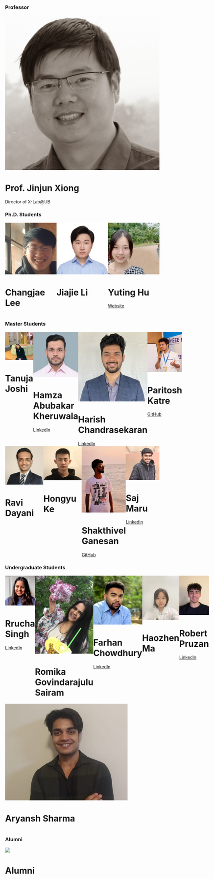<div class="text-center"><div class="block-title"><h3>Professor</h3></div></div>
<div class="row row-cols-auto g-4 justify-content-center">
  <div class="col">
    <div class="card-team"><img src="./img/JinjunXiongC.jpg" />
      <div class="info">
        <h1>Prof. Jinjun Xiong</h1>
        <p>Director of X-Lab@UB</p>
      </div>
    </div>
  </div>
</div>


<div class="text-center mt-5"><div class="block-title mt-5"><h3>Ph.D. Students</h3></div></div>
<div class="row row-cols-auto g-4 justify-content-center">
  <div style="display:flex;">
    <div class="card-team"><img src="./img/team/Changjae-Lee2.jpg" />
      <div class="info">
        <h1>Changjae Lee</h1>
        <span data-bs-toggle="tooltip" data-bs-html="true" data-bs-custom-class="custom-info-tooltip" title="<p class='text-left text-warning mb-0'>&#99;&#104;&#97;&#110;&#103;&#106;&#97;&#101;&#64;&#98;&#117;&#102;&#102;&#97;&#108;&#111;&#46;&#101;&#100;&#117;</p>" class="info-button d-inline-block float-end"><i class="fa-solid fa-circle-info fa-lg fa-beat-fade" style="--fa-beat-fade-opacity: 0.67; --fa-beat-fade-scale: 1.075;"></i></span>
      </div>
    </div>
  <!-- </div>
  <div class="col"> -->
    <div class="card-team"><img src="./img/team/Jiajie-Li.jpg" />
      <div class="Info">
        <h1>Jiajie Li</h1>
        <span data-bs-toggle="tooltip" data-bs-html="true" data-bs-custom-class="custom-info-tooltip" title="<p class='text-left text-warning mb-0'>&#99;&#104;&#97;&#110;&#103;&#106;&#97;&#101;&#64;&#98;&#117;&#102;&#102;&#97;&#108;&#111;&#46;&#101;&#100;&#117;</p>" class="info-button d-inline-block float-end"><i class="fa-solid fa-circle-info fa-lg fa-beat-fade" style="--fa-beat-fade-opacity: 0.67; --fa-beat-fade-scale: 1.075;"></i></span>
      </div>
    </div>
  <!-- </div>
  <div class="col"> -->
    <div class="card-team"><img src="./img/team/Yuting-Hu2.jpeg" style="flex: 1;" />
      <div class="info">
        <h1>Yuting Hu</h1>
        <a href="https://publons.com/researcher/4346993/yuting-hu/" target="_blank">Website <i class="fa-solid fa-caret-right"></i></a> <span data-bs-toggle="tooltip" data-bs-html="true" data-bs-custom-class="custom-info-tooltip" title="<p class='text-left text-warning'>&#121;&#104;&#117;&#53;&#52;&#64;&#98;&#117;&#102;&#102;&#97;&#108;&#111;&#46;&#101;&#100;&#117;</p><hr class='mt-0'><p class='text-left'>Work hard in silence. Let the success make the noise.</p>" class="info-button d-inline-block float-end"><i class="fa-solid fa-circle-info fa-lg fa-beat-fade" style="--fa-beat-fade-opacity: 0.67; --fa-beat-fade-scale: 1.075;"></i></span>
      </div>
    </div>
  </div>
</div>


<div class="text-center mt-5"><div class="block-title mt-5"><h3>Master Students</h3></div></div>
<div class="row row-cols-auto g-4 justify-content-center">
  <div style="display:flex;">
    <div class="card-team"><img src="./img/team/Tanuja-Joshi2.jpg" style="flex: 1;"/>
      <div class="info">
        <h1>Tanuja Joshi</h1>
        <span data-bs-toggle="tooltip" data-bs-html="true" data-bs-custom-class="custom-info-tooltip" title="<p class='text-left text-warning mb-0'>&#116;&#97;&#110;&#117;&#106;&#97;&#106;&#111;&#64;&#98;&#117;&#102;&#102;&#97;&#108;&#111;&#46;&#101;&#100;&#117;</p>" class="info-button d-inline-block float-end"><i class="fa-solid fa-circle-info fa-lg fa-beat-fade" style="--fa-beat-fade-opacity: 0.67; --fa-beat-fade-scale: 1.075;"></i></span>
      </div>
    </div>
  <!-- </div>
  <div class="col"> -->
    <div class="card-team"><img src="./img/team/Hamza-Kheruwala2.jpg" />
      <div class="info">
        <h1>Hamza Abubakar Kheruwala</h1>
        <a href="https://www.linkedin.com/in/whyser/" target="_blank">LinkedIn <i class="fa-solid fa-caret-right"></i></a> <span data-bs-toggle="tooltip" data-bs-html="true" data-bs-custom-class="custom-info-tooltip" title="<p class='text-left text-warning'>&#104;&#97;&#109;&#122;&#97;&#97;&#98;&#117;&#64;&#98;&#117;&#102;&#102;&#97;&#108;&#111;&#46;&#101;&#100;&#117;</p><hr class='mt-0'><p class='text-left'>Love to drive solutions with impact for challenges and problems; through the platforms of technology and entrepreneurship.</p>" class="info-button float-end"><i class="fa-solid fa-circle-info fa-lg fa-beat-fade" style="--fa-beat-fade-opacity: 0.67; --fa-beat-fade-scale: 1.075;"></i></span>
      </div>
    </div>
  <!-- </div>
  <div class="col"> -->
    <div class="card-team"><img src="./img/team/Harish-Chandrasekaran2.jpeg" />
      <div class="info">
        <h1>Harish Chandrasekaran</h1>
        <a href="https://www.linkedin.com/in/chandrasekaranharish/" target="_blank">LinkedIn <i class="fa-solid fa-caret-right"></i></a> <span data-bs-toggle="tooltip" data-bs-html="true" data-bs-custom-class="custom-info-tooltip" title="<p class='text-left text-warning'>&#99;&#46;&#104;&#97;&#114;&#105;&#115;&#104;&#57;&#56;&#64;&#103;&#109;&#97;&#105;&#108;&#46;&#99;&#111;&#109;</p><hr class='mt-0'><p class='text-left'>Working on the project Discvr in the Science of Science domain under Prof. Jinjun Xiong.</p>" class="info-button float-end"><i class="fa-solid fa-circle-info fa-lg fa-beat-fade" style="--fa-beat-fade-opacity: 0.67; --fa-beat-fade-scale: 1.075;"></i></span>
      </div>
    </div>
  <!-- </div>
  <div class="col"> -->
    <div class="card-team"><img src="./img/team/Paritosh-Katre.jpeg" />
      <div class="info">
        <h1>Paritosh Katre</h1>
        <a href="https://katreparitosh.github.io/" target="_blank">GitHub <i class="fa-solid fa-caret-right"></i></a> <span data-bs-toggle="tooltip" data-bs-html="true" data-bs-custom-class="custom-info-tooltip" title="<p class='text-left text-warning'>&#107;&#97;&#116;&#114;&#101;&#112;&#97;&#114;&#105;&#116;&#111;&#115;&#104;&#64;&#103;&#109;&#97;&#105;&#108;&#46;&#99;&#111;&#109;</p><hr class='mt-0'><p class='text-left'>Interested in NLP, Language Science, and Applied ML.</p>" class="info-button d-block float-end"><i class="fa-solid fa-circle-info fa-lg fa-beat-fade" style="--fa-beat-fade-opacity: 0.67; --fa-beat-fade-scale: 1.075;"></i></span>
      </div>
    </div>
  </div> 
  <div class="col" style="display:flex;"> 
    <div class="card-team"><img src="./img/team/Ravi-Dayani2.jpg" style="flex: 1;"/>
      <div class="info">
        <h1>Ravi Dayani</h1>
        <span data-bs-toggle="tooltip" data-bs-html="true" data-bs-custom-class="custom-info-tooltip" title="<p class='text-left text-warning mb-0'>&#114;&#97;&#118;&#105;&#112;&#49;&#49;&#53;&#50;&#64;&#103;&#109;&#97;&#105;&#108;&#46;&#99;&#111;&#109;</p>" class="info-button d-block float-end"><i class="fa-solid fa-circle-info fa-lg fa-beat-fade" style="--fa-beat-fade-opacity: 0.67; --fa-beat-fade-scale: 1.075;"></i></span>
      </div>
    </div>
  <!-- </div>
  <div class="col"> -->
    <div class="card-team"><img src="./img/team/Hongyu-Ke.jpg" />
      <div class="info">
        <h1>Hongyu Ke</h1>
        <span data-bs-toggle="tooltip" data-bs-html="true" data-bs-custom-class="custom-info-tooltip" title="<p class='text-left text-warning mb-0'>&#104;&#111;&#110;&#103;&#121;&#117;&#107;&#101;&#64;&#98;&#117;&#102;&#102;&#97;&#108;&#111;&#46;&#101;&#100;&#117;</p>" class="info-button d-block float-end"><i class="fa-solid fa-circle-info fa-lg fa-beat-fade" style="--fa-beat-fade-opacity: 0.67; --fa-beat-fade-scale: 1.075;"></i></span>
      </div>
    </div>
  <!-- </div>
  <div class="col"> -->
    <div class="card-team"><img src="./img/team/Shakthivel-Ganesan.jpeg" />
      <div class="info">
        <h1>Shakthivel Ganesan</h1>
        <a href="https://github.com/shakthibuffalo?tab=repositories/" target="_blank">GitHub <i class="fa-solid fa-caret-right"></i></a> <span data-bs-toggle="tooltip" data-bs-html="true" data-bs-custom-class="custom-info-tooltip" title="<p class='text-left text-warning'>&#115;&#103;&#50;&#55;&#55;&#64;&#98;&#117;&#102;&#102;&#97;&#108;&#111;&#46;&#101;&#100;&#117;</p><hr class='mt-0'><p class='text-left'>I am a Data Science enthusiast who enjoys working with data.</p>" class="info-button d-block float-end"><i class="fa-solid fa-circle-info fa-lg fa-beat-fade" style="--fa-beat-fade-opacity: 0.67; --fa-beat-fade-scale: 1.075;"></i></span>
      </div>
    </div>
  <!-- </div>
  <div class="col"> -->
    <div class="card-team"><img src="./img/team/Saj-Maru2.jpg" />
      <div class="info">
        <h1>Saj Maru</h1>
        <a href="https://www.linkedin.com/in/sajmaru/" target="_blank">LinkedIn <i class="fa-solid fa-caret-right"></i></a> <span data-bs-toggle="tooltip" data-bs-html="true" data-bs-custom-class="custom-info-tooltip" title="<p class='text-left text-warning'>&#115;&#97;&#106;&#109;&#97;&#114;&#117;&#64;&#98;&#117;&#102;&#102;&#97;&#108;&#111;&#46;&#101;&#100;&#117;</p><hr class='mt-0'><p class='text-left'>Enthusiast Data Scientist</p>" class="info-button d-block float-end"><i class="fa-solid fa-circle-info fa-lg fa-beat-fade" style="--fa-beat-fade-opacity: 0.67; --fa-beat-fade-scale: 1.075;"></i></span>
      </div>
    </div>
  </div>
</div>


<div class="text-center mt-5"><div class="block-title mt-5"><h3>Undergraduate Students</h3></div></div>
<div class="row row-cols-auto g-4 justify-content-center">
  <div class="col" style="display:flex;">
    <div class="card-team"><img src="./img/team/Rrucha-Singh.jpg" style="flex:1;"/>
      <div class="info">
        <h1>Rrucha Singh</h1>
        <a href="http://www.linkedin.com/in/rruchasingh/" target="_blank">LinkedIn <i class="fa-solid fa-caret-right"></i></a> <span data-bs-toggle="tooltip" data-bs-html="true" data-bs-custom-class="custom-info-tooltip" title="<p class='text-left text-warning mb-0'>&#114;&#114;&#117;&#99;&#104;&#97;&#115;&#105;&#64;&#98;&#117;&#102;&#102;&#97;&#108;&#111;&#46;&#101;&#100;&#117;</p>" class="info-button d-block float-end"><i class="fa-solid fa-circle-info fa-lg fa-beat-fade" style="--fa-beat-fade-opacity: 0.67; --fa-beat-fade-scale: 1.075;"></i></span>
      </div>
    </div>
  <!-- </div>
  <div class="col"> -->
    <div class="card-team"><img src="./img/team/Romika-Sairam.jpg" />
      <div class="info">
        <h1>Romika Govindarajulu Sairam</h1>
        <span data-bs-toggle="tooltip" data-bs-html="true" data-bs-custom-class="custom-info-tooltip" title="<p class='text-left text-warning mb-0'>&#114;&#111;&#109;&#105;&#107;&#97;&#115;&#97;&#64;&#98;&#117;&#102;&#102;&#97;&#108;&#111;&#46;&#101;&#100;&#117;</p>" class="info-button d-block float-end"><i class="fa-solid fa-circle-info fa-lg fa-beat-fade" style="--fa-beat-fade-opacity: 0.67; --fa-beat-fade-scale: 1.075;"></i></span>
      </div>
    </div>
  <!-- </div>
  <div class="col"> -->
    <div class="card-team"><img src="./img/team/Farhan-Chowdhury2.jpeg" />
      <div class="info">
        <h1>Farhan Chowdhury</h1>
        <a href="https://www.linkedin.com/in/ftchowdhury/" target="_blank">LinkedIn <i class="fa-solid fa-caret-right"></i></a> <span data-bs-toggle="tooltip" data-bs-html="true" data-bs-custom-class="custom-info-tooltip" title="<p class='text-left text-warning'>&#102;&#116;&#99;&#104;&#111;&#119;&#100;&#104;&#64;&#98;&#117;&#102;&#102;&#97;&#108;&#111;&#46;&#101;&#100;&#117;</p><hr class='mt-0'><p class='text-left'>AI/ML Student, Research Assistant @ X-Lab, Past: IBM Extreme Blue: Data Science Intern</p>" class="info-button d-block float-end"><i class="fa-solid fa-circle-info fa-lg fa-beat-fade" style="--fa-beat-fade-opacity: 0.67; --fa-beat-fade-scale: 1.075;"></i></span>
      </div>
    </div>
  <!-- </div>
  <div class="col"> -->
    <div class="card-team"><img src="./img/team/Margaret-Ma.jpeg" />
      <div class="info">
        <h1>Haozhen Ma</h1>
        <span data-bs-toggle="tooltip" data-bs-html="true" data-bs-custom-class="custom-info-tooltip" title="<p class='text-left text-warning'>&#104;&#97;&#111;&#122;&#104;&#101;&#110;&#109;&#64;&#98;&#117;&#102;&#102;&#97;&#108;&#111;&#46;&#101;&#100;&#117;</p><hr class='mt-0'><p class='text-left'>Members of team project “Addressing Sustainability Issues with AI, Creativity and Arts”</p>" class="info-button d-block float-end"><i class="fa-solid fa-circle-info fa-lg fa-beat-fade" style="--fa-beat-fade-opacity: 0.67; --fa-beat-fade-scale: 1.075;"></i></span>
      </div>
    </div>
  <!-- </div>
  <div class="col"> -->
    <div class="card-team"><img src="./img/team/Robert-Pruzan.jpg" />
      <div class="info">
        <h1>Robert Pruzan</h1>
        <a href="https://www.linkedin.com/in/robert-pruzan-1132311b9/" target="_blank">LinkedIn <i class="fa-solid fa-caret-right"></i></a> <span data-bs-toggle="tooltip" data-bs-html="true" data-bs-custom-class="custom-info-tooltip" title="<p class='text-left text-warning'>&#114;&#97;&#112;&#114;&#117;&#122;&#97;&#110;&#64;&#98;&#117;&#102;&#102;&#97;&#108;&#111;&#46;&#101;&#100;&#117;</p><hr class='mt-0'><p class='text-left'>I am interested in the intersections of computer science, machine learning, and algorithmic design. My goal is to apply machine learning techniques to challenging real-world problems.</p>" class="info-button d-block float-end"><i class="fa-solid fa-circle-info fa-lg fa-beat-fade" style="--fa-beat-fade-opacity: 0.67; --fa-beat-fade-scale: 1.075;"></i></span>
      </div>
    </div>
  </div>
  <div class="col" style="display:flex;">
    <div class="card-team"><img src="./img/team/Aryansh-Sharma.jpg" style="flex:1;"/>
      <div class="info">
        <h1>Aryansh Sharma</h1>
        <span data-bs-toggle="tooltip" data-bs-html="true" data-bs-custom-class="custom-info-tooltip" title="<p class='text-left text-warning'>&#97;&#114;&#121;&#97;&#110;&#115;&#104;&#115;&#49;&#49;&#56;&#64;&#103;&#109;&#97;&#105;&#108;&#46;&#99;&#111;&#109;</p><hr class='mt-0'><p class='text-left'>I enjoy learning and creating things that might bring value to others.</p>" class="info-button d-block float-end"><i class="fa-solid fa-circle-info fa-lg fa-beat-fade" style="--fa-beat-fade-opacity: 0.67; --fa-beat-fade-scale: 1.075;"></i></span>
      </div>
    </div>
  </div>
</div>
<div class="text-center mt-5"><div class="block-title mt-5"><h3>Alumni</h3></div></div>
<div class="row row-cols-auto g-4 justify-content-center">
  <div style="display:flex;">
    <div class="card-team"><img src="https://cdn4.iconfinder.com/data/icons/small-n-flat/24/user-512.png" style="flex: 1;" />
      <div class="info">
        <h1>Alumni</h1>
         <span data-bs-toggle="tooltip" data-bs-html="true" data-bs-custom-class="custom-info-tooltip" title="<p class='text-left text-warning'>&#121;&#104;&#117;&#53;&#52;&#64;&#98;&#117;&#102;&#102;&#97;&#108;&#111;&#46;&#101;&#100;&#117;</p><hr class='mt-0'><p class='text-left'>Work hard in silence. Let the success make the noise.</p>" class="info-button d-inline-block float-end"><i class="fa-solid fa-circle-info fa-lg fa-beat-fade" style="--fa-beat-fade-opacity: 0.67; --fa-beat-fade-scale: 1.075;"></i></span>
      </div>
    </div>
  </div>
</div>
